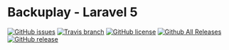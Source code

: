 # Backuplay - Laravel 5

[![GitHub issues](https://img.shields.io/github/issues/Gummibeer/Backuplay.svg?style=flat-square)](https://github.com/Gummibeer/Backuplay/issues)
[![Travis branch](https://img.shields.io/travis/Gummibeer/Backuplay/master.svg?style=flat-square)](https://travis-ci.org/Gummibeer/Backuplay/branches)
[![GitHub license](https://img.shields.io/badge/license-MIT-blue.svg?style=flat-square)](https://raw.githubusercontent.com/Gummibeer/Backuplay/master/LICENSE)
[![Github All Releases](https://img.shields.io/github/downloads/gummibeer/backuplay/total.svg?style=flat-square)](https://packagist.org/packages/gummibeer/backuplay)
[![GitHub release](https://img.shields.io/github/release/gummibeer/backuplay.svg?style=flat-square)](https://github.com/Gummibeer/Backuplay/releases)